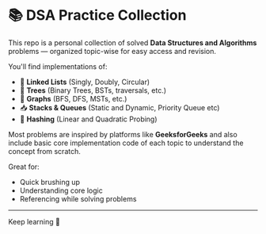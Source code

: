 # 📚 DSA Practice Collection

This repo is a personal collection of solved **Data Structures and Algorithms** problems — organized topic-wise for easy access and revision.

You'll find implementations of:

- 📌 **Linked Lists** (Singly, Doubly, Circular)
- 🌳 **Trees** (Binary Trees, BSTs, traversals, etc.)
- 🔗 **Graphs** (BFS, DFS, MSTs, etc.)
- 📥 **Stacks & Queues** (Static and Dynamic, Priority Queue etc)
- 🔐 **Hashing** (Linear and Quadratic Probing)

Most problems are inspired by platforms like **GeeksforGeeks** and also include basic core implementation code of each topic to understand the concept from scratch.


Great for:
- Quick brushing up
- Understanding core logic
- Referencing while solving problems

---

Keep learning 🚀
